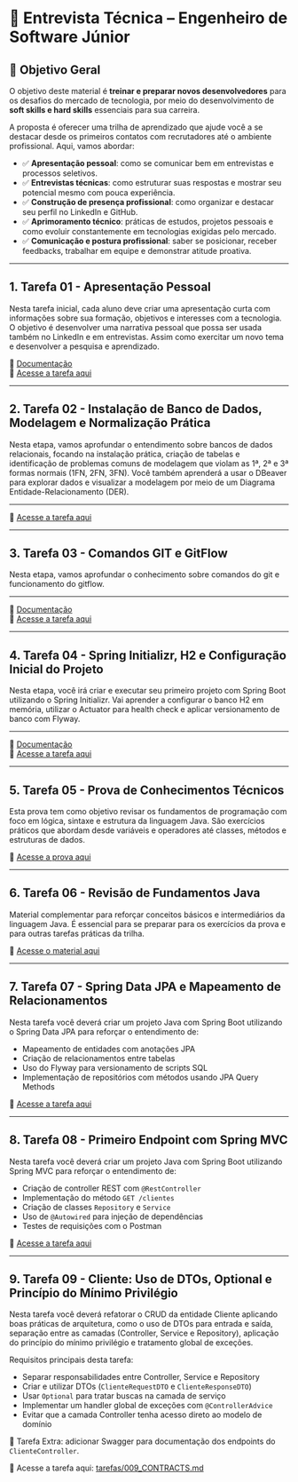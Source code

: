 # 📄 Entrevista Técnica – Engenheiro de Software Júnior

## 🎯 Objetivo Geral

O objetivo deste material é **treinar e preparar novos desenvolvedores** para os desafios do mercado de tecnologia, por meio do desenvolvimento de **soft skills e hard skills** essenciais para sua carreira.

A proposta é oferecer uma trilha de aprendizado que ajude você a se destacar desde os primeiros contatos com recrutadores até o ambiente profissional. Aqui, vamos abordar:

- ✅ **Apresentação pessoal**: como se comunicar bem em entrevistas e processos seletivos.
- ✅ **Entrevistas técnicas**: como estruturar suas respostas e mostrar seu potencial mesmo com pouca experiência.
- ✅ **Construção de presença profissional**: como organizar e destacar seu perfil no LinkedIn e GitHub.
- ✅ **Aprimoramento técnico**: práticas de estudos, projetos pessoais e como evoluir constantemente em tecnologias exigidas pelo mercado.
- ✅ **Comunicação e postura profissional**: saber se posicionar, receber feedbacks, trabalhar em equipe e demonstrar atitude proativa.

---

## 1. Tarefa 01 - Apresentação Pessoal

Nesta tarefa inicial, cada aluno deve criar uma apresentação curta com informações sobre sua formação, objetivos e interesses com a tecnologia. O objetivo é desenvolver uma narrativa pessoal que possa ser usada também no LinkedIn e em entrevistas. Assim como exercitar um novo tema e desenvolver a pesquisa e aprendizado.

📄 [Documentação](documentos/001_APRESENTACAO.md)  
📄 [Acesse a tarefa aqui](tarefas/001_TAREFA_APRESENTACAO.md)

---

## 2. Tarefa 02 - Instalação de Banco de Dados, Modelagem e Normalização Prática

Nesta etapa, vamos aprofundar o entendimento sobre bancos de dados relacionais, focando na instalação prática, criação de tabelas e identificação de problemas comuns de modelagem que violam as 1ª, 2ª e 3ª formas normais (1FN, 2FN, 3FN). Você também aprenderá a usar o DBeaver para explorar dados e visualizar a modelagem por meio de um Diagrama Entidade-Relacionamento (DER).

---

📄 [Acesse a tarefa aqui](tarefas/002_TAREFA_BANCO_DE_DADOS.md)

---

## 3. Tarefa 03 - Comandos GIT e GitFlow

Nesta etapa, vamos aprofundar o conhecimento sobre comandos do git e funcionamento do gitflow.

---

📄 [Documentação](documentos/002_GIT_FLOW.MD)  
📄 [Acesse a tarefa aqui](tarefas/003_TAREFA_GITFLOW.md)

---

## 4. Tarefa 04 - Spring Initializr, H2 e Configuração Inicial do Projeto

Nesta etapa, você irá criar e executar seu primeiro projeto com Spring Boot utilizando o Spring Initializr. Vai aprender a configurar o banco H2 em memória, utilizar o Actuator para health check e aplicar versionamento de banco com Flyway.

---

📄 [Documentação](https://github.com/fernandoericofilho/junior-dev-starter/blob/main/documentos/003_START_PROJECT.md)  
📄 [Acesse a tarefa aqui](https://github.com/fernandoericofilho/junior-dev-starter/blob/main/tarefas/004_TAREFA_SPRING_INITIALIZER.md)

---

## 5. Tarefa 05 - Prova de Conhecimentos Técnicos

Esta prova tem como objetivo revisar os fundamentos de programação com foco em lógica, sintaxe e estrutura da linguagem Java. São exercícios práticos que abordam desde variáveis e operadores até classes, métodos e estruturas de dados.

📄 [Acesse a prova aqui](https://github.com/fernandoericofilho/junior-dev-starter/blob/main/tarefas/005_PROVA_01.md)

---

## 6. Tarefa 06 - Revisão de Fundamentos Java

Material complementar para reforçar conceitos básicos e intermediários da linguagem Java. É essencial para se preparar para os exercícios da prova e para outras tarefas práticas da trilha.

📄 [Acesse o material aqui](https://github.com/fernandoericofilho/junior-dev-starter/blob/main/tarefas/006_REVISAO_JAVA_BASICO.md)

---

## 7. Tarefa 07 - Spring Data JPA e Mapeamento de Relacionamentos

Nesta tarefa você deverá criar um projeto Java com Spring Boot utilizando o Spring Data JPA para reforçar o entendimento de:

- Mapeamento de entidades com anotações JPA
- Criação de relacionamentos entre tabelas
- Uso do Flyway para versionamento de scripts SQL
- Implementação de repositórios com métodos usando JPA Query Methods

📄 [Acesse a tarefa aqui](https://github.com/fernandoericofilho/junior-dev-starter/blob/main/tarefas/007_SPRING_DATA_JPA.md)

---

## 8. Tarefa 08 - Primeiro Endpoint com Spring MVC

Nesta tarefa você deverá criar um projeto Java com Spring Boot utilizando Spring MVC para reforçar o entendimento de:

- Criação de controller REST com `@RestController`
- Implementação do método `GET /clientes`
- Criação de classes `Repository` e `Service`
- Uso de `@Autowired` para injeção de dependências
- Testes de requisições com o Postman

📄 [Acesse a tarefa aqui](https://github.com/fernandoericofilho/junior-dev-starter/blob/main/tarefas/008_FIRST_ENDPOINT.md)

---

## 9. Tarefa 09 - Cliente: Uso de DTOs, Optional e Princípio do Mínimo Privilégio

Nesta tarefa você deverá refatorar o CRUD da entidade Cliente aplicando boas práticas de arquitetura, como o uso de DTOs para entrada e saída, separação entre as camadas (Controller, Service e Repository), aplicação do princípio do mínimo privilégio e tratamento global de exceções.

Requisitos principais desta tarefa:

- Separar responsabilidades entre Controller, Service e Repository
- Criar e utilizar DTOs (`ClienteRequestDTO` e `ClienteResponseDTO`)
- Usar `Optional` para tratar buscas na camada de serviço
- Implementar um handler global de exceções com `@ControllerAdvice`
- Evitar que a camada Controller tenha acesso direto ao modelo de domínio

🚀 Tarefa Extra: adicionar Swagger para documentação dos endpoints do `ClienteController`.

📄 Acesse a tarefa aqui: [tarefas/009_CONTRACTS.md](https://github.com/fernandoericofilho/junior-dev-starter/blob/main/tarefas/009_CONTRACTS.md)

